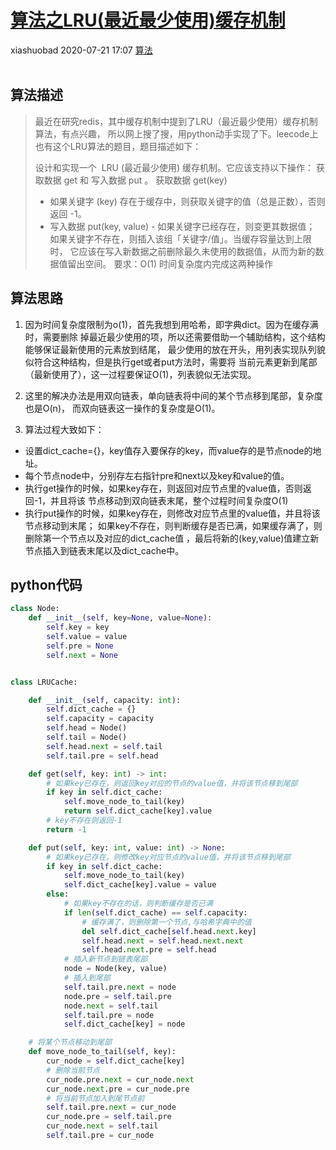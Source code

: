 <div class="blog-article">
    <h1><a href="p.html?p=\算法\算法之LRU(最近最少使用)缓存机制" class="title">算法之LRU(最近最少使用)缓存机制</a></h1>
    <span class="author">xiashuobad</span>
    <span class="time">2020-07-21 17:07</span>
    <span><a href="tags.html?t=算法" class="tag">算法</a></span>
    </div><br/>

## 算法描述
> 最近在研究redis，其中缓存机制中提到了LRU（最近最少使用）缓存机制算法，有点兴趣，
>所以网上搜了搜，用python动手实现了下。leecode上也有这个LRU算法的题目，题目描述如下：
> 
>设计和实现一个  LRU (最近最少使用) 缓存机制。它应该支持以下操作： 获取数据 get 和 写入数据 put 。
获取数据 get(key) 
>- 如果关键字 (key) 存在于缓存中，则获取关键字的值（总是正数），否则返回 -1。
>- 写入数据 put(key, value) - 如果关键字已经存在，则变更其数据值；
> 如果关键字不存在，则插入该组「关键字/值」。当缓存容量达到上限时，
> 它应该在写入新数据之前删除最久未使用的数据值，从而为新的数据值留出空间。
> 要求：O(1) 时间复杂度内完成这两种操作

## 算法思路
1. 因为时间复杂度限制为o(1)，首先我想到用哈希，即字典dict。因为在缓存满时，需要删除
掉最近最少使用的项，所以还需要借助一个辅助结构，这个结构能够保证最新使用的元素放到结尾，
最少使用的放在开头，用列表实现队列貌似符合这种结构，但是执行get或者put方法时，需要将
当前元素更新到尾部（最新使用了），这一过程要保证O(1)，列表貌似无法实现。

2. 这里的解决办法是用双向链表，单向链表将中间的某个节点移到尾部，复杂度也是O(n)，
而双向链表这一操作的复杂度是O(1)。

3. 算法过程大致如下：  
- 设置dict_cache={}，key值存入要保存的key，而value存的是节点node的地址。
- 每个节点node中，分别存左右指针pre和next以及key和value的值。
- 执行get操作的时候，如果key存在，则返回对应节点里的value值，否则返回-1，并且将该
节点移动到双向链表末尾，整个过程时间复杂度O(1)
- 执行put操作的时候，如果key存在，则修改对应节点里的value值，并且将该节点移动到末尾；
如果key不存在，则判断缓存是否已满，如果缓存满了，则删除第一个节点以及对应的dict_cache值
，最后将新的(key,value)值建立新节点插入到链表末尾以及dict_cache中。

## python代码
```python
class Node:
    def __init__(self, key=None, value=None):
        self.key = key
        self.value = value
        self.pre = None
        self.next = None


class LRUCache:

    def __init__(self, capacity: int):
        self.dict_cache = {}
        self.capacity = capacity
        self.head = Node()
        self.tail = Node()
        self.head.next = self.tail
        self.tail.pre = self.head

    def get(self, key: int) -> int:
        # 如果key已存在，则返回key对应的节点的value值，并将该节点移到尾部
        if key in self.dict_cache:
            self.move_node_to_tail(key)
            return self.dict_cache[key].value
        # key不存在则返回-1
        return -1

    def put(self, key: int, value: int) -> None:
        # 如果key已存在，则修改key对应节点的value值，并将该节点移到尾部
        if key in self.dict_cache:
            self.move_node_to_tail(key)
            self.dict_cache[key].value = value
        else:
            # 如果key不存在的话，则判断缓存是否已满
            if len(self.dict_cache) == self.capacity:
                # 缓存满了，则删除第一个节点,与哈希字典中的值
                del self.dict_cache[self.head.next.key]
                self.head.next = self.head.next.next
                self.head.next.pre = self.head
            # 插入新节点到链表尾部
            node = Node(key, value)
            # 插入到尾部
            self.tail.pre.next = node
            node.pre = self.tail.pre
            node.next = self.tail
            self.tail.pre = node
            self.dict_cache[key] = node

    # 将某个节点移动到尾部
    def move_node_to_tail(self, key):
        cur_node = self.dict_cache[key]
        # 删除当前节点
        cur_node.pre.next = cur_node.next
        cur_node.next.pre = cur_node.pre
        # 将当前节点加入到尾节点前
        self.tail.pre.next = cur_node
        cur_node.pre = self.tail.pre
        cur_node.next = self.tail
        self.tail.pre = cur_node
```
